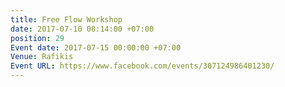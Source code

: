 ```yaml
---
title: Free Flow Workshop
date: 2017-07-10 08:14:00 +07:00
position: 29
Event date: 2017-07-15 00:00:00 +07:00
Venue: Rafikis
Event URL: https://www.facebook.com/events/307124986401230/
---
```


